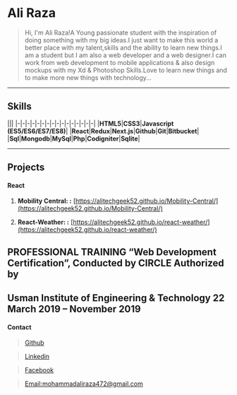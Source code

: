 # Ali Raza

> Hi, I'm Ali Raza!A Young passionate student with the inspiration of doing something with my big ideas.I just want to make this world a better place with my talent,skills and the ability to learn new things.I am a student but I am also a web developer and a web designer.I can work from web development to mobile applications & also design mockups with my Xd & Photoshop Skills.Love to learn new things and to make more new things with technology...

***

## Skills

|||
|-|-|-|-|-|-|-|-|-|-|-|-|-|-|-|-|
|**HTML5**|**CSS3**|**Javascript (ES5/ES6/ES7/ES8)**|
|**React**|**Redux**|**Next.js**|**Github**|**Git**|**Bitbucket**|
|**Sql**|**Mongodb**|**MySql**|**Php**|**Codigniter**|**Sqlite**|

***

## Projects

#### React

1. **Mobility Central: :** [https://alitechgeek52.github.io/Mobility-Central/](https://alitechgeek52.github.io/Mobility-Central/)

1. **React-Weather: :** [https://alitechgeek52.github.io/react-weather/](https://alitechgeek52.github.io/react-weather/)

## PROFESSIONAL TRAINING “Web Development Certification”, Conducted by CIRCLE Authorized by 
## Usman Institute of Engineering & Technology 22 March 2019 – November 2019


#### Contact

> [Github](https://github.com/AliTechGeek52)

> [Linkedin](https://www.linkedin.com/in/ali-raza-71a831196/)

> [Facebook](https://web.facebook.com/SeeRazaa)

> [Email:mohammadaliraza472@gmail.com](gmail:mohammadaliraza472@gmail.com)
